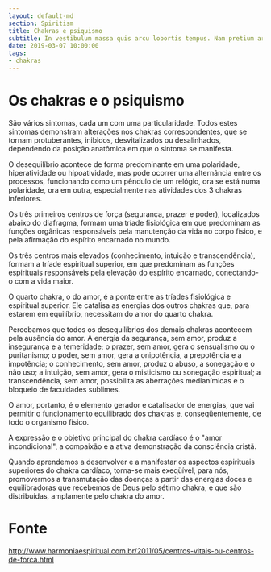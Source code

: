 ```yaml
---
layout: default-md
section: Spiritism
title: Chakras e psiquismo
subtitle: In vestibulum massa quis arcu lobortis tempus. Nam pretium arcu in odio vulputate luctus.
date: 2019-03-07 10:00:00
tags:
- chakras
---
```


# Os chakras e o psiquismo

São vários sintomas, cada um com uma particularidade. Todos estes sintomas demonstram alterações nos chakras correspondentes, que se tornam protuberantes, inibidos, desvitalizados ou desalinhados, dependendo da posição anatômica em que o sintoma se manifesta.

O desequilíbrio acontece de forma predominante em uma polaridade, hiperatividade ou hipoatividade, mas pode ocorrer uma alternância entre os processos, funcionando como um pêndulo de um relógio, ora se está numa polaridade, ora em outra, especialmente nas atividades dos 3 chakras inferiores.

Os três primeiros centros de força (segurança, prazer e poder), localizados abaixo do diafragma, formam uma tríade fisiológica em que predominam as funções orgânicas responsáveis pela manutenção da vida no corpo físico, e pela afirmação do espírito encarnado no mundo.

Os três centros mais elevados (conhecimento, intuição e transcendência), formam a tríade espiritual superior, em que predominam as funções espirituais responsáveis pela elevação do espírito encarnado, conectando-o com a vida maior.

O quarto chakra, o do amor, é a ponte entre as tríades fisiológica e espiritual superior. Ele catalisa as energias dos outros chakras que, para estarem em equilíbrio, necessitam do amor do quarto chakra.

Percebamos que todos os desequilíbrios dos demais chakras acontecem pela ausência do amor. A energia da segurança, sem amor, produz a insegurança e a temeridade; o prazer, sem amor, gera o sensualismo ou o puritanismo; o poder, sem amor, gera a onipotência, a prepotência e a impotência; o conhecimento, sem amor, produz o abuso, a sonegação e o não uso; a intuição, sem amor, gera o misticismo ou sonegação espiritual; a transcendência, sem amor, possibilita as aberrações medianímicas e o bloqueio de faculdades sublimes.

O amor, portanto, é o elemento gerador e catalisador de energias, que vai permitir o funcionamento equilibrado dos chakras e, conseqüentemente, de todo o organismo físico.

A expressão e o objetivo principal do chakra cardíaco é o "amor incondicional", a compaixão e a ativa demonstração da consciência cristã.

Quando aprendemos a desenvolver e a manifestar os aspectos espirituais superiores do chakra cardíaco, torna-se mais exeqüível, para nós, promovermos a transmutação das doenças a partir das energias doces e equilibradoras que recebemos de Deus pelo sétimo chakra, e que são distribuídas, amplamente pelo chakra do amor.


# Fonte
http://www.harmoniaespiritual.com.br/2011/05/centros-vitais-ou-centros-de-forca.html
